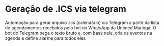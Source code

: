 # Geração de .ICS via telegram
Automação para gerar arquivo .ics (calendário) via Telegram a partir da lista de agendamentos recebidos pelo bot do WhatsApp da Unimed Maringá.
O bot do Telegram pega o texto bruto e, com base nele, cria os eventos na agenda e define alarme para todos eles.
